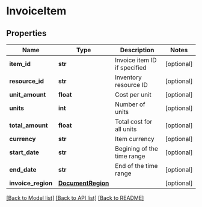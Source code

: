 # InvoiceItem

## Properties
Name | Type | Description | Notes
------------ | ------------- | ------------- | -------------
**item_id** | **str** | Invoice item ID if specified | [optional] 
**resource_id** | **str** | Inventory resource ID | [optional] 
**unit_amount** | **float** | Cost per unit | [optional] 
**units** | **int** | Number of units | [optional] 
**total_amount** | **float** | Total cost for all units | [optional] 
**currency** | **str** | Item currency | [optional] 
**start_date** | **str** | Begining of the time range | [optional] 
**end_date** | **str** | End of the time range | [optional] 
**invoice_region** | [**DocumentRegion**](DocumentRegion.md) |  | [optional] 

[[Back to Model list]](../README.md#documentation-for-models) [[Back to API list]](../README.md#documentation-for-api-endpoints) [[Back to README]](../README.md)


